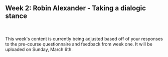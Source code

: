 ## Week 2: Robin Alexander - Taking a dialogic stance
<br/><br/>
This week's content is currently being adjusted based off of your responses to the pre-course questionnaire and feedback from week one. It will be uploaded on Sunday, March 6th.

